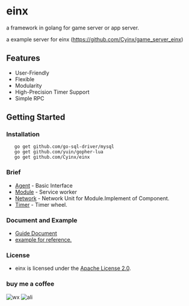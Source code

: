 # einx

a framework in golang for game server or app server.

a example server for einx (https://github.com/Cyinx/game_server_einx)

## Features

* User-Friendly
* Flexible
* Modularity
* High-Precision Timer Support
* Simple RPC

## Getting Started

### Installation

```
   go get github.com/go-sql-driver/mysql
   go get github.com/yuin/gopher-lua
   go get github.com/Cyinx/einx
```

### Brief

* [Agent](https://github.com/jslyzt/einx/tree/master/agent) - Basic Interface
* [Module](https://github.com/jslyzt/einx/tree/master/module) - Service worker
* [Network](https://github.com/jslyzt/einx/tree/master/network) - Network Unit for Module.Implement of Component.
* [Timer](https://github.com/jslyzt/einx/tree/master/timer) - Timer wheel.

### Document and Example

* [Guide Document](https://github.com/jslyzt/einx/wiki)
* [example for reference.](https://github.com/Cyinx/game_server_einx)

### License
* einx is licensed under the [Apache License 2.0](https://github.com/jslyzt/einx/blob/master/LICENSE).

### buy me a coffee
![wx](https://github.com/jslyzt/einx/raw/master/screenshots/wx.jpg)
![ali](https://github.com/jslyzt/einx/raw/master/screenshots/ali.png)